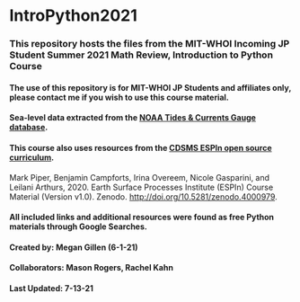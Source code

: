 # IntroPython2021
### This repository hosts the files from the MIT-WHOI Incoming JP Student Summer 2021 Math Review, Introduction to Python Course
#### The use of this repository is for MIT-WHOI JP Students and affiliates only, please contact me if you wish to use this course material.
#### Sea-level data extracted from the [NOAA Tides & Currents Gauge database](https://tidesandcurrents.noaa.gov/map/).
#### This course also uses resources from the [CDSMS ESPIn open source curriculum](https://github.com/csdms/espin).
Mark Piper, Benjamin Campforts, Irina Overeem, Nicole Gasparini, and Leilani Arthurs, 2020. Earth Surface Processes Institute (ESPIn) Course Material (Version v1.0). Zenodo. http://doi.org/10.5281/zenodo.4000979.
#### All included links and additional resources were found as free Python materials through Google Searches.

#### Created by: Megan Gillen (6-1-21)
#### Collaborators: Mason Rogers, Rachel Kahn
#### Last Updated: 7-13-21
